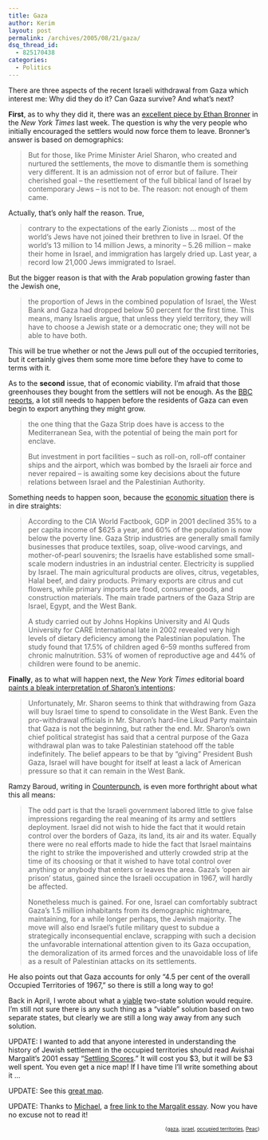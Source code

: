 ```yaml
---
title: Gaza
author: Kerim
layout: post
permalink: /archives/2005/08/21/gaza/
dsq_thread_id:
  - 825170438
categories:
  - Politics
---
```

There are three aspects of the recent Israeli withdrawal from Gaza which interest me: Why did they do it? Can Gaza survive? And what&#8217;s next?

**First**, as to why they did it, there was an <a href="http://www.libertypost.org/cgi-bin/readart.cgi?ArtNum=105610" onclick="_gaq.push(['_trackEvent', 'outbound-article', 'http://www.libertypost.org/cgi-bin/readart.cgi?ArtNum=105610', 'excellent piece by Ethan Bronner']);" >excellent piece by Ethan Bronner</a> in the *New York Times* last week. The question is why the very people who initially encouraged the settlers would now force them to leave. Bronner&#8217;s answer is based on demographics:

> But for those, like Prime Minister Ariel Sharon, who created and nurtured the settlements, the move to dismantle them is something very different. It is an admission not of error but of failure. Their cherished goal &#8211; the resettlement of the full biblical land of Israel by contemporary Jews &#8211; is not to be. The reason: not enough of them came.

Actually, that&#8217;s only half the reason. True,

> contrary to the expectations of the early Zionists &#8230; most of the world&#8217;s Jews have not joined their brethren to live in Israel. Of the world&#8217;s 13 million to 14 million Jews, a minority &#8211; 5.26 million &#8211; make their home in Israel, and immigration has largely dried up. Last year, a record low 21,000 Jews immigrated to Israel.

But the bigger reason is that with the Arab population growing faster than the Jewish one,

> the proportion of Jews in the combined population of Israel, the West Bank and Gaza had dropped below 50 percent for the first time. This means, many Israelis argue, that unless they yield territory, they will have to choose a Jewish state or a democratic one; they will not be able to have both.

This will be true whether or not the Jews pull out of the occupied territories, but it certainly gives them some more time before they have to come to terms with it.

As to the **second** issue, that of economic viability. I&#8217;m afraid that those greenhouses they bought from the settlers will not be enough. As the <a href="http://news.bbc.co.uk/2/hi/business/4156944.stm" onclick="_gaq.push(['_trackEvent', 'outbound-article', 'http://news.bbc.co.uk/2/hi/business/4156944.stm', 'BBC reports']);" >BBC reports</a>, a lot still needs to happen before the residents of Gaza can even begin to export anything they might grow.

> the one thing that the Gaza Strip does have is access to the Mediterranean Sea, with the potential of being the main port for enclave.
> 
> But investment in port facilities &#8211; such as roll-on, roll-off container ships and the airport, which was bombed by the Israeli air force and never repaired &#8211; is awaiting some key decisions about the future relations between Israel and the Palestinian Authority.

Something needs to happen soon, because the <a href="http://en.wikipedia.org/wiki/Gaza_Strip#Economy" onclick="_gaq.push(['_trackEvent', 'outbound-article', 'http://en.wikipedia.org/wiki/Gaza_Strip#Economy', 'economic situation']);" >economic situation</a> there is in dire straights:

> According to the CIA World Factbook, GDP in 2001 declined 35% to a per capita income of $625 a year, and 60% of the population is now below the poverty line. Gaza Strip industries are generally small family businesses that produce textiles, soap, olive-wood carvings, and mother-of-pearl souvenirs; the Israelis have established some small-scale modern industries in an industrial center. Electricity is supplied by Israel. The main agricultural products are olives, citrus, vegetables, Halal beef, and dairy products. Primary exports are citrus and cut flowers, while primary imports are food, consumer goods, and construction materials. The main trade partners of the Gaza Strip are Israel, Egypt, and the West Bank.
> 
> A study carried out by Johns Hopkins University and Al Quds University for CARE International late in 2002 revealed very high levels of dietary deficiency among the Palestinian population. The study found that 17.5% of children aged 6–59 months suffered from chronic malnutrition. 53% of women of reproductive age and 44% of children were found to be anemic.

**Finally**, as to what will happen next, the *New York Times* editorial board <a href="http://www.nytimes.com/2005/08/15/opinion/15mon1.html?ex=1281758400&#038;en=4a4022d4910b35f2&#038;ei=5090&#038;partner=rssuserland&#038;emc=rss" onclick="_gaq.push(['_trackEvent', 'outbound-article', 'http://www.nytimes.com/2005/08/15/opinion/15mon1.html?ex=1281758400&en=4a4022d4910b35f2&ei=5090&partner=rssuserland&emc=rss', 'paints a bleak interpretation of Sharon&#8217;s intentions']);" >paints a bleak interpretation of Sharon&#8217;s intentions</a>:

> Unfortunately, Mr. Sharon seems to think that withdrawing from Gaza will buy Israel time to spend to consolidate in the West Bank. Even the pro-withdrawal officials in Mr. Sharon&#8217;s hard-line Likud Party maintain that Gaza is not the beginning, but rather the end. Mr. Sharon&#8217;s own chief political strategist has said that a central purpose of the Gaza withdrawal plan was to take Palestinian statehood off the table indefinitely. The belief appears to be that by &#8220;giving&#8221; President Bush Gaza, Israel will have bought for itself at least a lack of American pressure so that it can remain in the West Bank.

Ramzy Baroud, writing in <a href="http://www.counterpunch.com/baroud08182005.html" onclick="_gaq.push(['_trackEvent', 'outbound-article', 'http://www.counterpunch.com/baroud08182005.html', 'Counterpunch']);" >Counterpunch</a>, is even more forthright about what this all means:

> The odd part is that the Israeli government labored little to give false impressions regarding the real meaning of its army and settlers deployment. Israel did not wish to hide the fact that it would retain control over the borders of Gaza, its land, its air and its water. Equally there were no real efforts made to hide the fact that Israel maintains the right to strike the impoverished and utterly crowded strip at the time of its choosing or that it wished to have total control over anything or anybody that enters or leaves the area. Gaza&#8217;s &#8216;open air prison&#8217; status, gained since the Israeli occupation in 1967, will hardly be affected.
> 
> Nonetheless much is gained. For one, Israel can comfortably subtract Gaza&#8217;s 1.5 million inhabitants from its demographic nightmare, maintaining, for a while longer perhaps, the Jewish majority. The move will also end Israel&#8217;s futile military quest to subdue a strategically inconsequential enclave, scrapping with such a decision the unfavorable international attention given to its Gaza occupation, the demoralization of its armed forces and the unavoidable loss of life as a result of Palestinian attacks on its settlements.

He also points out that Gaza accounts for only &#8220;4.5 per cent of the overall Occupied Territories of 1967,&#8221; so there is still a long way to go!

Back in April, I wrote about what a <a href="http://test.oxus.net/archives/2005/04/20/viable/" onclick="_gaq.push(['_trackEvent', 'outbound-article', 'http://test.oxus.net/archives/2005/04/20/viable/', 'viable']);" >viable</a> two-state solution would require. I&#8217;m still not sure there is any such thing as a &#8220;viable&#8221; solution based on two separate states, but clearly we are still a long way away from any such solution.

UPDATE: I wanted to add that anyone interested in understanding the history of Jewish settlement in the occupied territories should read Avishai Margalit&#8217;s 2001 essay &#8220;<a href="http://www.nybooks.com/articles/14482" onclick="_gaq.push(['_trackEvent', 'outbound-article', 'http://www.nybooks.com/articles/14482', 'Settling Scores']);" >Settling Scores</a>.&#8221; It will cost you $3, but it will be $3 well spent. You even get a nice map! If I have time I&#8217;ll write something about it &#8230;

UPDATE: See this <a href="http://www.theglobeandmail.com/special/dynamic/20050812-gaza.jpg" onclick="_gaq.push(['_trackEvent', 'outbound-article', 'http://www.theglobeandmail.com/special/dynamic/20050812-gaza.jpg', 'great map']);" >great map</a>.

UPDATE: Thanks to <a href="http://michaelturton.blogspot.com/2005/08/friday-august-26-blog-round-up.html" onclick="_gaq.push(['_trackEvent', 'outbound-article', 'http://michaelturton.blogspot.com/2005/08/friday-august-26-blog-round-up.html', 'Michael']);" >Michael</a>, a <a href="http://www.vopj.org/issues8.htm" onclick="_gaq.push(['_trackEvent', 'outbound-article', 'http://www.vopj.org/issues8.htm', 'free link to the Margalit essay']);" >free link to the Margalit essay</a>. Now you have no excuse not to read it!

<!-- technorati tags start -->

<div style="text-align:right;">
  <span style="font-size:x-small;">{<a href="http://www.technorati.com/tag/gaza" onclick="_gaq.push(['_trackEvent', 'outbound-article', 'http://www.technorati.com/tag/gaza', 'gaza']);"  rel="tag">gaza</a>, <a href="http://www.technorati.com/tag/israel" onclick="_gaq.push(['_trackEvent', 'outbound-article', 'http://www.technorati.com/tag/israel', 'israel']);"  rel="tag">israel</a>, <a href="http://www.technorati.com/tag/occupied territories" onclick="_gaq.push(['_trackEvent', 'outbound-article', 'http://www.technorati.com/tag/occupied territories', 'occupied territories']);"  rel="tag">occupied territories</a>, <a href="http://www.technorati.com/tag/Peac" onclick="_gaq.push(['_trackEvent', 'outbound-article', 'http://www.technorati.com/tag/Peac', 'Peac']);"  rel="tag">Peac</a>}</span>


<!-- technorati tags end -->


